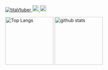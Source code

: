 <p align="left"> 
  <a href="https://github.com/titaVtuber/titaVtuber/">
    <img src="https://komarev.com/ghpvc/?username=titaVtuber" alt="titaVtuber" />
  </a>
  <a href="http://twitter.com/titaVtuber">
    <img height="20" src="https://img.shields.io/twitter/follow/titaVtuber?label=Twitter&logo=twitter&style=flat" />
  </a>
  <a href="https://github.com/titaVtuber">
    <img height="20" src="https://img.shields.io/github/followers/titaVtuber?label=follow&logo=github&style=flat" />
  </a>
</p>
<p align="left"> 
  <img alt="Top Langs" height="150px" src="https://github-readme-stats.vercel.app/api/top-langs/?username=titaVtuber&layout=compact&count_private=true&show_icons=true&show_icons=true&theme=onedark" />
  <img alt="github stats" height="150px" src="https://github-readme-stats.vercel.app/api?username=titaVtuber&count_private=true&show_icons=true&show_icons=true&theme=onedark" />
</p>
